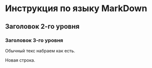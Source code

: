 # Инструкция по языку MarkDown

## Заголовок 2-го уровня
### Заголовок 3-го уровня

Обычный текс набраем как есть.

Новая строка.